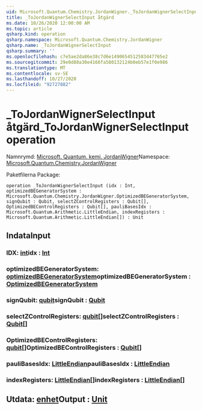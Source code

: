 ```yaml
---
uid: Microsoft.Quantum.Chemistry.JordanWigner._ToJordanWignerSelectInput
title: _ToJordanWignerSelectInput åtgärd
ms.date: 10/26/2020 12:00:00 AM
ms.topic: article
qsharp.kind: operation
qsharp.namespace: Microsoft.Quantum.Chemistry.JordanWigner
qsharp.name: _ToJordanWignerSelectInput
qsharp.summary: ''
ms.openlocfilehash: c7e5ae2da86e38c7d6e1490654512583d47765e2
ms.sourcegitcommit: 29e0d88a30e4166fa580132124b0eb57e1f0e986
ms.translationtype: MT
ms.contentlocale: sv-SE
ms.lasthandoff: 10/27/2020
ms.locfileid: "92727882"
---
```

# <a name="_tojordanwignerselectinput-operation"></a><span data-ttu-id="18562-102">_ToJordanWignerSelectInput åtgärd</span><span class="sxs-lookup"><span data-stu-id="18562-102">_ToJordanWignerSelectInput operation</span></span>

<span data-ttu-id="18562-103">Namnrymd: [Microsoft. Quantum. kemi. JordanWigner](xref:Microsoft.Quantum.Chemistry.JordanWigner)</span><span class="sxs-lookup"><span data-stu-id="18562-103">Namespace: [Microsoft.Quantum.Chemistry.JordanWigner](xref:Microsoft.Quantum.Chemistry.JordanWigner)</span></span>

<span data-ttu-id="18562-104">Paketfilerna [](https://nuget.org/packages/)</span><span class="sxs-lookup"><span data-stu-id="18562-104">Package: [](https://nuget.org/packages/)</span></span>




```qsharp
operation _ToJordanWignerSelectInput (idx : Int, optimizedBEGeneratorSystem : Microsoft.Quantum.Chemistry.JordanWigner.OptimizedBEGeneratorSystem, signQubit : Qubit, selectZControlRegisters : Qubit[], OptimizedBEControlRegisters : Qubit[], pauliBasesIdx : Microsoft.Quantum.Arithmetic.LittleEndian, indexRegisters : Microsoft.Quantum.Arithmetic.LittleEndian[]) : Unit
```


## <a name="input"></a><span data-ttu-id="18562-105">Indata</span><span class="sxs-lookup"><span data-stu-id="18562-105">Input</span></span>

### <a name="idx--int"></a><span data-ttu-id="18562-106">IDX: [int](xref:microsoft.quantum.lang-ref.int)</span><span class="sxs-lookup"><span data-stu-id="18562-106">idx : [Int](xref:microsoft.quantum.lang-ref.int)</span></span>




### <a name="optimizedbegeneratorsystem--optimizedbegeneratorsystem"></a><span data-ttu-id="18562-107">optimizedBEGeneratorSystem: [optimizedBEGeneratorSystem](xref:Microsoft.Quantum.Chemistry.JordanWigner.OptimizedBEGeneratorSystem)</span><span class="sxs-lookup"><span data-stu-id="18562-107">optimizedBEGeneratorSystem : [OptimizedBEGeneratorSystem](xref:Microsoft.Quantum.Chemistry.JordanWigner.OptimizedBEGeneratorSystem)</span></span>




### <a name="signqubit--qubit"></a><span data-ttu-id="18562-108">signQubit: [qubit](xref:microsoft.quantum.lang-ref.qubit)</span><span class="sxs-lookup"><span data-stu-id="18562-108">signQubit : [Qubit](xref:microsoft.quantum.lang-ref.qubit)</span></span>




### <a name="selectzcontrolregisters--qubit"></a><span data-ttu-id="18562-109">selectZControlRegisters: [qubit](xref:microsoft.quantum.lang-ref.qubit)[]</span><span class="sxs-lookup"><span data-stu-id="18562-109">selectZControlRegisters : [Qubit](xref:microsoft.quantum.lang-ref.qubit)[]</span></span>




### <a name="optimizedbecontrolregisters--qubit"></a><span data-ttu-id="18562-110">OptimizedBEControlRegisters: [qubit](xref:microsoft.quantum.lang-ref.qubit)[]</span><span class="sxs-lookup"><span data-stu-id="18562-110">OptimizedBEControlRegisters : [Qubit](xref:microsoft.quantum.lang-ref.qubit)[]</span></span>




### <a name="paulibasesidx--littleendian"></a><span data-ttu-id="18562-111">pauliBasesIdx: [LittleEndian](xref:Microsoft.Quantum.Arithmetic.LittleEndian)</span><span class="sxs-lookup"><span data-stu-id="18562-111">pauliBasesIdx : [LittleEndian](xref:Microsoft.Quantum.Arithmetic.LittleEndian)</span></span>




### <a name="indexregisters--littleendian"></a><span data-ttu-id="18562-112">indexRegisters: [LittleEndian](xref:Microsoft.Quantum.Arithmetic.LittleEndian)[]</span><span class="sxs-lookup"><span data-stu-id="18562-112">indexRegisters : [LittleEndian](xref:Microsoft.Quantum.Arithmetic.LittleEndian)[]</span></span>





## <a name="output--unit"></a><span data-ttu-id="18562-113">Utdata: [enhet](xref:microsoft.quantum.lang-ref.unit)</span><span class="sxs-lookup"><span data-stu-id="18562-113">Output : [Unit](xref:microsoft.quantum.lang-ref.unit)</span></span>

